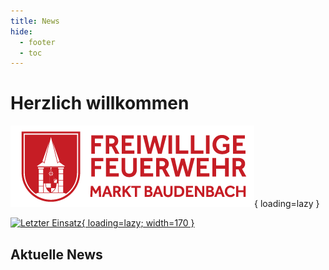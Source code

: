 ```yaml
---
title: News
hide: 
  - footer
  - toc
---
```


# Herzlich willkommen
![Logo](assets/logo_ffw_neu.png){ loading=lazy }

[![Letzter Einsatz](https://baudenbach.einsatzprotokoll.com/attachment/integration/pager-swissphone.png){ loading=lazy; width=170 }](Einsätze/Einsätze.md)

## Aktuelle News
